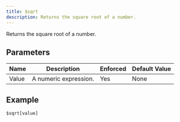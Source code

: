 ```yaml
---
title: $sqrt
description: Returns the square root of a number.
---
```


Returns the square root of a number.
## Parameters
| Name  |      Description      | Enforced | Default Value |
|-------|-----------------------|----------|---------------|
| Value | A numeric expression. | Yes      | None          |
## Example
```eats
$sqrt[value]
```